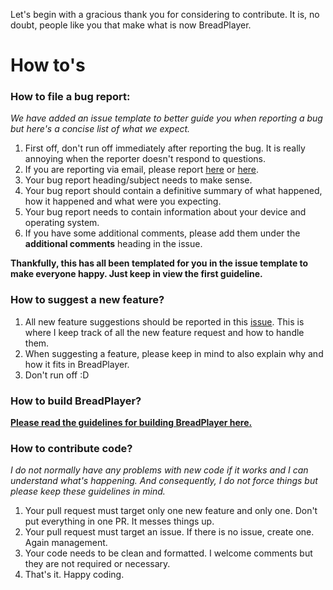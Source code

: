 Let's begin with a gracious thank you for considering to contribute. It is, no doubt, people like you that make what is now BreadPlayer.

# How to's

### How to file a bug report:
_We have added an issue template to better guide you when reporting a bug but here's a concise list of what we expect._

1. First off, don't run off immediately after reporting the bug. It is really annoying when the reporter doesn't respond to questions.
2. If you are reporting via email, please report [here](enkaboot@gmail.com) or [here](support@breadplayer.com).
3. Your bug report heading/subject needs to make sense.
4. Your bug report should contain a definitive summary of what happened, how it happened and what were you expecting.
5. Your bug report needs to contain information about your device and operating system.
6. If you have some additional comments, please add them under the **additional comments** heading in the issue. 

**Thankfully, this has all been templated for you in the issue template to make everyone happy. Just keep in view the first guideline.**

### How to suggest a new feature?

1. All new feature suggestions should be reported in this [issue](https://github.com/theweavrs/BreadPlayer/issues/17). This is where I keep track of all the new feature request and how to handle them.
2. When suggesting a feature, please keep in mind to also explain why and how it fits in BreadPlayer.
3. Don't run off :D

### How to build BreadPlayer?
**[Please read the guidelines for building BreadPlayer here.](https://github.com/theweavrs/BreadPlayer/wiki/How-To-Build-Bread-Player)**

### How to contribute code?
_I do not normally have any problems with new code if it works and I can understand what's happening. And consequently, I do not force things but please keep these guidelines in mind._

1. Your pull request must target only one new feature and only one. Don't put everything in one PR. It messes things up.
2. Your pull request must target an issue. If there is no issue, create one. Again management.
3. Your code needs to be clean and formatted. I welcome comments but they are not required or necessary.
4. That's it. Happy coding.
